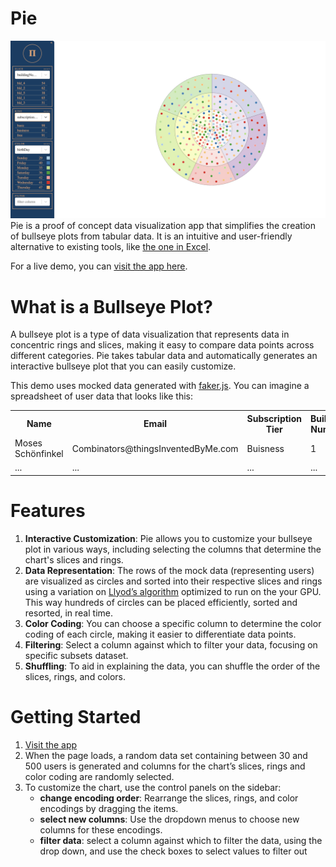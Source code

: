 # Pie
![char](./Screen%20Shot%202023-10-18%20at%202.24.23%20PM.png)
Pie is a proof of concept data visualization app that simplifies the creation of bullseye plots from tabular data. It is an intuitive and user-friendly alternative to existing tools, like [the one in Excel](https://www.journalofaccountancy.com/issues/2016/jul/excel-bulls-eye-chart.html).

For a live demo, you can [visit the app here](https://averyburke.github.io/pie/).
# What is a Bullseye Plot?
A bullseye plot is a type of data visualization that represents data in concentric rings and slices, making it easy to compare data points across different categories. Pie takes tabular data and automatically generates an interactive bullseye plot that you can easily customize.

This demo uses mocked data generated with [faker.js](https://fakerjs.dev/). You can imagine a spreadsheet of user data that looks like this:

<table>
  <tr>
    <th>Name</th>
    <th>Email</th>
    <th>Subscription Tier</th>
    <th>Building Number</th>
    <th>Chirality</th>
  </tr>
  <tr>
    <td>Moses Schönfinkel</td>
    <td>Combinators@thingsInventedByMe.com</td>
    <td>Buisness</td>
    <td>1</td>
    <td>Left Handed</td>
  </tr>
  <tr>
    <td>...</td>
    <td>...</td>
    <td>...</td>
    <td>...</td>
    <td>...</td>
  </tr>
</table>

# Features

1. **Interactive Customization**: Pie allows you to customize your bullseye plot in various ways, including selecting the columns that determine the chart's slices and rings.
1. **Data Representation**: The rows of the mock data (representing users) are visualized as circles and sorted into their respective slices and rings using a variation on [Llyod’s algorithm](https://en.wikipedia.org/wiki/Lloyd%27s_algorithm) optimized to run on the your GPU.  This way hundreds of circles can be placed efficiently, sorted and resorted, in real time.
1. **Color Coding**: You can choose a specific column to determine the color coding of each circle, making it easier to differentiate data points.
1. **Filtering**: Select a column against which to filter your data, focusing on specific subsets dataset.
1. **Shuffling**: To aid in explaining the data, you can shuffle the order of the slices, rings, and colors.

# Getting Started

1. [Visit the app](https://averyburke.github.io/pie/)
1. When the page loads, a random data set containing between 30 and 500 users is generated and columns for the chart’s slices, rings and color coding are randomly selected.
1. To customize the chart, use the control panels on the sidebar:
    * **change encoding order**: Rearrange the slices, rings, and color encodings by dragging the items.
    * **select new columns**: Use the dropdown menus to choose new columns for these encodings.
    * **filter data**: select a column against which to filter the data, using the drop down, and use the check boxes to select values to filter out
